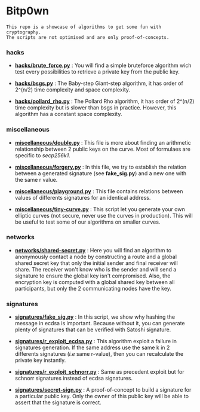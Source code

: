 # Bitp0wn

```
This repo is a showcase of algorithms to get some fun with cryptography.
The scripts are not optimised and are only proof-of-concepts.  
```

### hacks

+ __[hacks/brute_force.py](https://github.com/mvrcrypto/bitp0wn/blob/master/hacks/brute_force.py)__ : You will find a simple bruteforce algorithm wich test every possibilities to retrieve a private key from the public key.

+ __[hacks/bsgs.py](https://github.com/mvrcrypto/bitp0wn/blob/master/hacks/bsgs.py)__ : The Baby-step Giant-step algorithm, it has order of 2^(n/2) time complexity and space complexity.

+ __[hacks/pollard_rho.py](https://github.com/mvrcrypto/bitp0wn/blob/master/hacks/pollard_rho.py)__ : The Pollard Rho algorithm, it has order of 2^(n/2) time complexity but is slower than bsgs in practice. However, this algorithm has a constant space complexity.

### miscellaneous

+ __[miscellaneous/double.py](https://github.com/mvrcrypto/bitp0wn/blob/master/miscellaneous/double.py)__ : This file is more about finding an arithmetic relationship between 2 public keys on the curve. Most of formulaes are specific to _secp256k1_.

+ __[miscellaneous/forgery.py](https://github.com/mvrcrypto/bitp0wn/blob/master/miscellaneous/forgery.py)__ : In this file, we try to establish the relation between a generated signature (see __fake_sig.py__) and a new one with the same r value.

+ __[miscellaneous/playground.py](https://github.com/mvrcrypto/bitp0wn/blob/master/miscellaneous/playground.py)__ : This file contains relations between values of differents signatures for an identical address.

+ __[miscellaneous/tiny-curve.py](https://github.com/mvrcrypto/bitp0wn/blob/master/miscellaneous/tiny-curve.py)__ : This script let you generate your own elliptic curves (not secure, never use the curves in production). This will be useful to test some of our algorithms on smaller curves.

### networks

+ __[networks/shared-secret.py](https://github.com/mvrcrypto/bitp0wn/blob/master/networks/shared-secret.py)__ : Here you will find an algorithm to anonymously contact a node by constructing a route and a global shared secret key that only the initial sender and final receiver will share. The receiver won't know who is the sender and will send a signature to ensure the global key isn't compromised. Also, the encryption key is computed with a global shared key between all participants, but only the 2 communicating nodes have the key.

### signatures

+ __[signatures/fake_sig.py](https://github.com/mvrcrypto/bitp0wn/blob/master/signatures/fake_sig.py)__ : In this script, we show why hashing the message in ecdsa is important. Because without it, you can generate plenty of signatures that can be verified with Satoshi signature.

+ __[signatures/r_exploit_ecdsa.py](https://github.com/mvrcrypto/bitp0wn/blob/master/signatures/r_exploit_ecdsa.py)__ : This algorithm exploit a failure in signatures generation. If the same address use the same k in 2 differents signatures (_i.e_ same r-value), then you can recalculate the private key instantly.

+ __[signatures/r_exploit_schnorr.py](https://github.com/mvrcrypto/bitp0wn/blob/master/signatures/r_exploit_schnorr.py)__ : Same as precedent exploit but for schnorr signatures instead of ecdsa signatures.

+ __[signatures/secret-sign.py](https://github.com/mvrcrypto/bitp0wn/blob/master/signatures/secret-sign.py)__ : A proof-of-concept to build a signature for a particular public key. Only the owner of this public key will be able to assert that the signature is correct.
